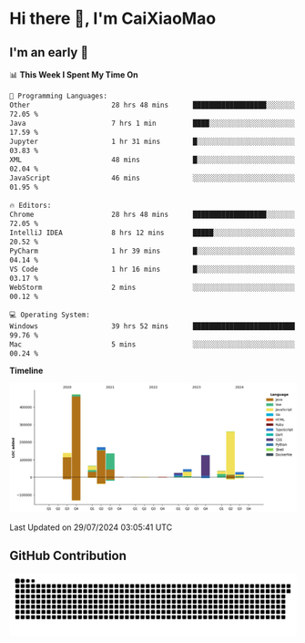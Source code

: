 # Hi there 👋, I'm CaiXiaoMao

## I'm an early 🐤
<!--START_SECTION:waka-->
📊 **This Week I Spent My Time On** 

```text
💬 Programming Languages: 
Other                    28 hrs 48 mins      ██████████████████░░░░░░░   72.05 % 
Java                     7 hrs 1 min         ████░░░░░░░░░░░░░░░░░░░░░   17.59 % 
Jupyter                  1 hr 31 mins        █░░░░░░░░░░░░░░░░░░░░░░░░   03.83 % 
XML                      48 mins             █░░░░░░░░░░░░░░░░░░░░░░░░   02.04 % 
JavaScript               46 mins             ░░░░░░░░░░░░░░░░░░░░░░░░░   01.95 % 

🔥 Editors: 
Chrome                   28 hrs 48 mins      ██████████████████░░░░░░░   72.05 % 
IntelliJ IDEA            8 hrs 12 mins       █████░░░░░░░░░░░░░░░░░░░░   20.52 % 
PyCharm                  1 hr 39 mins        █░░░░░░░░░░░░░░░░░░░░░░░░   04.14 % 
VS Code                  1 hr 16 mins        █░░░░░░░░░░░░░░░░░░░░░░░░   03.17 % 
WebStorm                 2 mins              ░░░░░░░░░░░░░░░░░░░░░░░░░   00.12 % 

💻 Operating System: 
Windows                  39 hrs 52 mins      █████████████████████████   99.76 % 
Mac                      5 mins              ░░░░░░░░░░░░░░░░░░░░░░░░░   00.24 % 
```

**Timeline**

![Lines of Code chart](https://raw.githubusercontent.com/caixiaomao/caixiaomao/main/assets/bar_graph.png)


 Last Updated on 29/07/2024 03:05:41 UTC
<!--END_SECTION:waka-->

## GitHub Contribution
<picture>
  <source media="(prefers-color-scheme: dark)" srcset="/dist/snake/github-contribution-grid-snake-dark.svg" />
  <source media="(prefers-color-scheme: light)" srcset="/dist/snake/github-contribution-grid-snake.svg" />
  <img alt="github contribution grid snake animation" src="/dist/snake/github-contribution-grid-snake.svg" />
</picture>
